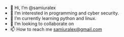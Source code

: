 - 👋 Hi, I’m @samiuralex
- 👀 I’m interested in programming and cyber security.
- 🌱 I’m currently learning python and linux.
- 💞️ I’m looking to collaborate on 
- 📫 How to reach me samiuralex@gmail.com

<!---
samiuralex/samiuralex is a ✨ special ✨ repository because its `README.md` (this file) appears on your GitHub profile.
You can click the Preview link to take a look at your changes.
--->
